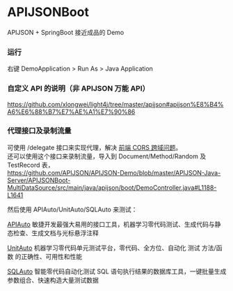 # APIJSONBoot

APIJSON + SpringBoot 接近成品的 Demo

### 运行

右键 DemoApplication > Run As > Java Application

### 自定义 API 的说明（非 APIJSON 万能 API）
https://github.com/xlongwei/light4j/tree/master/apijson#apijson%E8%B4%A6%E6%88%B7%E7%AE%A1%E7%90%86

### 代理接口及录制流量
可使用 /delegate 接口来实现代理，解决 [前端 CORS 跨域问题](https://github.com/TommyLemon/APIAuto/issues/9)。 <br />
还可以使用这个接口来录制流量，导入到 Document/Method/Random 及 TestRecord 表，<br />
https://github.com/APIJSON/APIJSON-Demo/blob/master/APIJSON-Java-Server/APIJSONBoot-MultiDataSource/src/main/java/apijson/boot/DemoController.java#L1188-L1641

然后使用 APIAuto/UnitAuto/SQLAuto 来测试：<br />

[APIAuto](https://github.com/TommyLemon/APIAuto) 敏捷开发最强大易用的接口工具，机器学习零代码测试、生成代码与静态检查、生成文档与光标悬浮注释

[UnitAuto](https://github.com/TommyLemon/UnitAuto) 机器学习零代码单元测试平台，零代码、全方位、自动化 测试 方法/函数 的正确性、可用性和性能

[SQLAuto](https://github.com/TommyLemon/SQLAuto) 智能零代码自动化测试 SQL 语句执行结果的数据库工具，一键批量生成参数组合、快速构造大量测试数据
